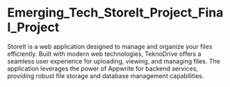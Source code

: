 # Emerging_Tech_StoreIt_Project_Final_Project
StoreIt is a web application designed to manage and organize your files efficiently. Built with modern web technologies, TeknoDrive offers a seamless user experience for uploading, viewing, and managing files. The application leverages the power of Appwrite for backend services, providing robust file storage and database management capabilities.
